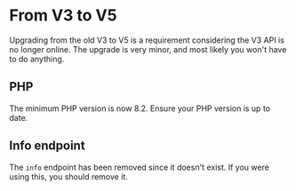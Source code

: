# From V3 to V5
Upgrading from the old V3 to V5 is a requirement considering the V3 API is no longer online. The upgrade
is very minor, and most likely you won't have to do anything.

## PHP
The minimum PHP version is now 8.2. Ensure your PHP version is up to date.

## Info endpoint
The `info` endpoint has been removed since it doesn't exist. If you were using this, you should remove it.
